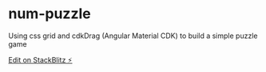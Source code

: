 # num-puzzle

Using css grid and cdkDrag (Angular Material CDK) to build a simple puzzle game

[Edit on StackBlitz ⚡️](https://stackblitz.com/edit/num-puzzle)
